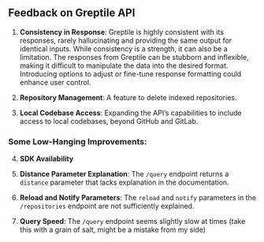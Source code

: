## Feedback on Greptile API

1. **Consistency in Response**: Greptile is highly consistent with its responses, rarely hallucinating and providing the same output for identical inputs. While consistency is a strength, it can also be a limitation. The responses from Greptile can be stubborn and inflexible, making it difficult to manipulate the data into the desired format. Introducing options to adjust or fine-tune response formatting could enhance user control.

2. **Repository Management**: A feature to delete indexed repositories.

3. **Local Codebase Access**: Expanding the API’s capabilities to include access to local codebases, beyond GitHub and GitLab.

### Some Low-Hanging Improvements:

4. **SDK Availability**

5. **Distance Parameter Explanation**: The `/query` endpoint returns a `distance` parameter that lacks explanation in the documentation. 

6. **Reload and Notify Parameters**: The `reload` and `notify` parameters in the `/repositories` endpoint are not sufficiently explained. 

7. **Query Speed**: The `/query` endpoint seems slightly slow at times (take this with a grain of salt, might be a mistake from my side)